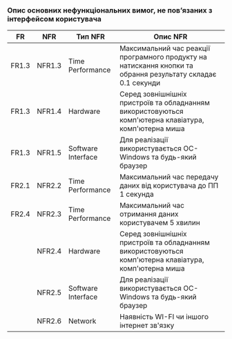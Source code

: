 ### Опис основних нефункціональних вимог, не пов’язаних з інтерфейсом користувача

|FR   |NFR   |Тип NFR           |Опис NFR                                                                                                                           |
|-----|------|------------------|-----------------------------------------------------------------------------------------------------------------------------------|
|FR1.3|NFR1.3|Time Performance  |Максимальний час реакції програмного продукту на натискання кнопки та обрання результату складає 0.1 секунди                       |
|FR1.3|NFR1.4|Hardware          |Серед зовнішнішніх пристроїв та обладнанням використовуються комп'ютерна клавіатура, комп'ютерна миша                              |
|FR1.3|NFR1.5|Software Interface|Для реалізації використувається ОС-Windows та будь-який браузер                                                                    |
|FR2.1|NFR2.2|Time Performance  |Максимальний час передачу даних від користувача до ПП 1 секунда                                                                    |
|FR2.4|NFR2.3|Time Performance  |Максимальний час отримання даних користувачем 5 хвилин                                                                             |
|     |NFR2.4|Hardware          |Серед зовнішнішніх пристроїв та обладнанням використовуються комп'ютерна клавіатура, комп'ютерна миша                              |
|     |NFR2.5|Software Interface|Для реалізації використувається ОС-Windows та будь-який браузер                                                                    |
|     |NFR2.6|Network           |Наявність WI-FI чи іншого інтернет зв'язку                                                                                         |
